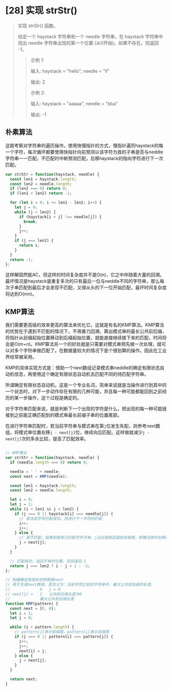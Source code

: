 # [28] 实现 strStr()

>实现 strStr() 函数。
>
>给定一个 haystack 字符串和一个 needle 字符串，在 haystack 字符串中找出 needle 字符串出现的第一个位置 (从0开始)。如果不存在，则返回  -1。
>
>>示例 1:
>>
>>输入: haystack = "hello", needle = "ll"
>>
>>输出: 2
>>
>>示例 2:
>>
>>输入: haystack = "aaaaa", needle = "bba"
>>
>>输出: -1

## 朴素算法

这题考察对字符串的遍历操作。使用快慢指针的方式，慢指针遍历haystack的每一个字符，每次循环都要使用快指针向前预测以该字符为首的子串是否与neddle字符串一一匹配，不匹配时中断预测匹配，后移haystack的指向字符进行下一次匹配。

```js
var strStr = function(haystack, needle) {
  const len1 = haystack.length;
  const len2 = needle.length;
  if (len2 === 0) return 0;
  if (len1 < len2) return -1;

  for (let i = 0; i <= len1 - len2; i++) {
    let j = 0;
    while (j < len2) {
      if (haystack[i + j] !== needle[j]) {
        break;
      }
      j++;
    }
    if (j === len2) {
      return i;
    }
  }
  return -1;
};
```

这样解固然能AC，但这样的时间复杂度并不是O(n)，它之中伴随着大量的回溯。最坏情况是haystack是重复多次的只有最后一位与neddle不同的字符串，那么每次子串匹配到最后才会发现不匹配，又得从头的下一位开始匹配，最坏时间复杂度将达到O(mn)。

## KMP算法

我们需要更高级的效率更高的算法来优化它。这就是有名的KMP算法。KMP算法的优势在于遇到不匹配的情况下，不用暴力回溯，算出模式串的最长公共前后缀，将指针从前缀起始位置移动到后缀起始位置，就能直接继续接下来的匹配，时间将会是O(m+n)。KMP算法另一个的好处就是只需要对模式串预先做一次处理，就可以对多个字符串做匹配了。在数据量较大的情况下是个很划算的操作。因此在工业界经常被采用。

KMP的具体实现方式是：借助一个next数组记录模式串neddle的确定有限状态自动机信息，再使用这个确定有限状态自动机去匹配不同的待匹配字符串。

所谓确定有限状态自动机，这是一个专业名词，简单来说就是当操作进行到其中的一个状态时，对下一步动作存在有限的几种可能，并且每一种可能都能回到之前经历的某一步操作，这个过程是确定的。

对于字符串匹配来说，就是判断下一个出现的字符是什么，把出现的每一种可能链接到之前能正确匹配到的模式串最长前缀子串的位置尾部。

在进行字符串匹配时，若当前字符串与模式串在第`j`位发生失配，则参考next数组，将模式串位置右移`j - next[j]`位，继续向后匹配。这样做就减少`j - next[j]`次的多余比较，提高了匹配效率。

```js

// KMP算法
var strStr = function(haystack, needle) {
  if (needle.length === 0) return 0;

  needle = ' ' + needle;
  const next = KMP(needle);

  const len1 = haystack.length;
  const len2 = needle.length;

  let i = 0;
  let j = 1;
  while (i < len1 && j < len2) {
    if (j === 0 || haystack[i] === needle[j]) {
      // 若当前字符匹配成功，则进行下一字符的匹配
      i++;
      j++;
    } else {
      // 若不匹配，如果前面有已匹配字符子串，j从后缀尾回退到前缀尾，即模式串向右移动`j - next[j]`位
      j = next[j];
    }
  }

  // 匹配成功，返回子串的位置，否则返回-1
  return j === len2 ? i - j + 1 : -1;
};

// 构建确定有限状态转移表next
// 用于生成next数组。其含义为：当前字符之前的字符串中，最大公共前后缀的长度。
//             0   j = 0
// next[j] =   1   公共前后缀长度为0
//             最大公共前后缀长度
function KMP(pattern) {
  const next = [0, 0];
  let i = 1;
  let j = 0;

  while (i < pattern.length) {
    // pattern[j]表示前缀尾，pattern[i]表示后缀尾
    if (j === 0 || pattern[i] === pattern[j]) {
      i++;
      j++;
      next[i] = j;
    } else {
      j = next[j];
    }
  }

  return next;
}
```
